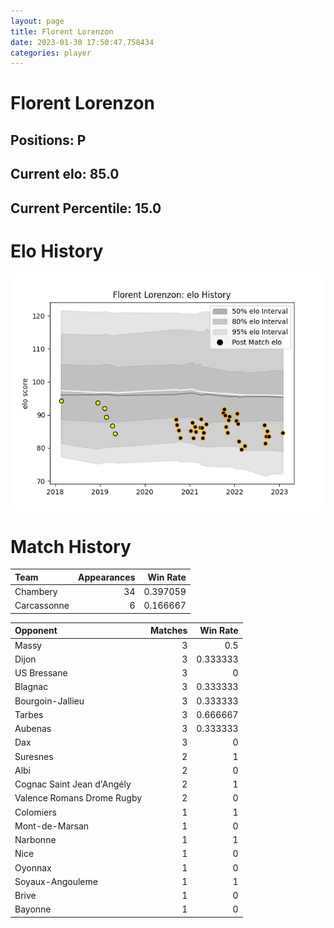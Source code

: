 ```yaml
---  
layout: page  
title: Florent Lorenzon  
date: 2023-01-30 17:50:47.758434  
categories: player  
---
```

# Florent Lorenzon

## Positions: P

## Current elo: 85.0

## Current Percentile: 15.0

# Elo History


![elo history](history_FlorentLorenzon.png)
# Match History


| Team        |   Appearances |   Win Rate |
|:------------|--------------:|-----------:|
| Chambery    |            34 |   0.397059 |
| Carcassonne |             6 |   0.166667 |

| Opponent                   |   Matches |   Win Rate |
|:---------------------------|----------:|-----------:|
| Massy                      |         3 |   0.5      |
| Dijon                      |         3 |   0.333333 |
| US Bressane                |         3 |   0        |
| Blagnac                    |         3 |   0.333333 |
| Bourgoin-Jallieu           |         3 |   0.333333 |
| Tarbes                     |         3 |   0.666667 |
| Aubenas                    |         3 |   0.333333 |
| Dax                        |         3 |   0        |
| Suresnes                   |         2 |   1        |
| Albi                       |         2 |   0        |
| Cognac Saint Jean d'Angély |         2 |   1        |
| Valence Romans Drome Rugby |         2 |   0        |
| Colomiers                  |         1 |   1        |
| Mont-de-Marsan             |         1 |   0        |
| Narbonne                   |         1 |   1        |
| Nice                       |         1 |   0        |
| Oyonnax                    |         1 |   0        |
| Soyaux-Angouleme           |         1 |   1        |
| Brive                      |         1 |   0        |
| Bayonne                    |         1 |   0        |